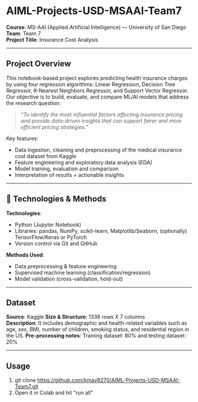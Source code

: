 # AIML-Projects-USD-MSAAI-Team7

**Course**: MS-AAI (Applied Artificial Intelligence) — University of San Diego  
**Team**: Team 7  
**Project Title**: Insurance Cost Analysis

---

## Project Overview  
This notebook-based project explores predicting health insurance charges by using four regression algorithms: Linear Regression, Decision Tree Regressor, K-Nearest Neighbors Regressor, and Support Vector Regressor. 
Our objective is to build, evaluate, and compare ML/AI models that address the research question:  
> *“To identify the most influential factors affecting insurance pricing and provide data-driven insights that can support fairer and more efficient pricing strategies.”*

Key features:  
- Data ingestion, cleaning and preprocessing of the medical insurance cost dataset from Kaggle
- Feature engineering and exploratory data analysis (EDA)  
- Model training, evaluation and comparison
- Interpretation of results + actionable insights  
---

## 🔧 Technologies & Methods  
**Technologies**:  
- Python (Jupyter Notebook)  
- Libraries: pandas, NumPy, scikit-learn, Matplotlib/Seaborn, (optionally) TensorFlow/Keras or PyTorch  
- Version control via Git and GitHub  

**Methods Used**:  
- Data preprocessing & feature engineering  
- Supervised machine learning (classification/regression)  
- Model validation (cross-validation, hold-out)  
---

## Dataset  
**Source**: Kaggle 
**Size & Structure**: 1338 rows X 7 columns  
**Description**: It includes demographic and health-related variables such as age, sex, BMI, number of children, smoking status, and residential region in the US.
**Pre-processing notes**: Training dataset: 80% and testing dataset: 20%

---

## Usage
1. git clone https://github.com/kmay9270/AIML-Projects-USD-MSAAI-Team7.git
2. Open it in Colab and hit "run all"
